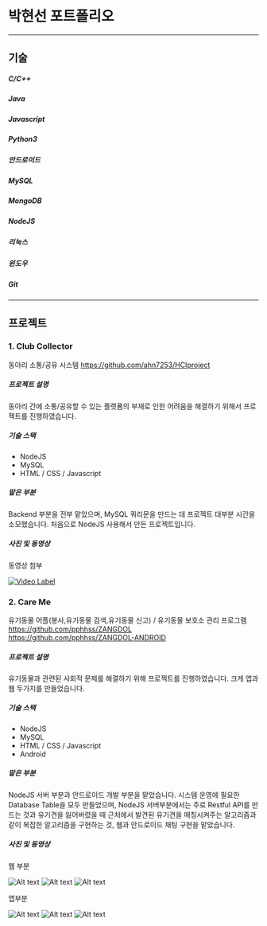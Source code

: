 # 박현선 포트폴리오


*****
## 기술

##### C/C++
##### Java
##### Javascript
##### Python3
##### 안드로이드
##### MySQL
##### MongoDB
##### NodeJS 
##### 리눅스
##### 윈도우
##### Git


****
## 프로젝트

### 1. Club Collector
 
동아리 소통/공유 시스템
<https://github.com/ahn7253/HCIproject>

##### 프로젝트 설명

동아리 간에 소통/공유할 수 있는 플랫폼의 부재로 인한 어려움을 해결하기 위해서 프로젝트를 진행하였습니다.

##### 기술 스택

- NodeJS
- MySQL
- HTML / CSS / Javascript

##### 맡은 부분

Backend 부분을 전부 맡았으며, MySQL 쿼리문을 만드는 데 프로젝트 대부분 시간을 소모했습니다. 처음으로 NodeJS 사용해서 만든 프로젝트입니다.

##### 사진 및 동영상

동영상 첨부

[![Video Label](https://i.ytimg.com/vi/vHOHErQ6mBA/hqdefault.jpg)](https://youtu.be/vHOHErQ6mBA) 



### 2. Care Me
 
유기동물 어플(봉사,유기동물 검색,유기동물 신고) / 유기동물 보호소 관리 프로그램
<https://github.com/pphhss/ZANGDOL>
<https://github.com/pphhss/ZANGDOL-ANDROID>

##### 프로젝트 설명

유기동물과 관련된 사회적 문제를 해결하기 위해 프로젝트를 진행하였습니다. 크게 앱과 웹 두가지를 만들었습니다.

##### 기술 스택

- NodeJS
- MySQL
- HTML / CSS / Javascript
- Android

##### 맡은 부분

NodeJS 서버 부분과 안드로이드 개발 부분을 맡았습니다. 시스템 운영에 필요한 Database Table을 모두 만들었으며, NodeJS 서버부분에서는 주로 Restful API를 만드는 것과 유기견을 잃어버렸을 때 근처에서 발견된 유기견을 매칭시켜주는 알고리즘과 같이 복잡한 알고리즘을 구현하는 것, 웹과 안드로이드 채팅 구현을 맡았습니다. 

##### 사진 및 동영상

웹 부분

![Alt text](/img/adminanimal.png "유기동물 관리하는 기능")
![Alt text](/img/schedule.png "유기동물 스케쥴을 확인할 수 있는 기능")
![Alt text](/img/chatting_web.png "보호소쪽에서 사용자에게 채팅을 할수 있는 기능")

앱부분

![Alt text](/img/search.png "잃어버린 동물을 찾을 수 있는 기능")
![Alt text](/img/shelterinfo.png "어플쪽에서 보호소 정보 확인가능")
![Alt text](/img/chatting_android.jpg "어플 채팅화면")